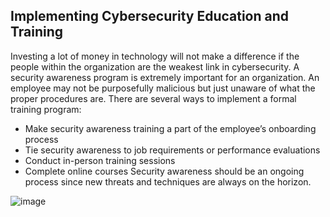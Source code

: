 ## Implementing Cybersecurity Education and Training

Investing a lot of money in technology will not make a difference if the people within the organization are the weakest link in cybersecurity. A security awareness program is extremely important for an organization. An employee may not be purposefully malicious but just unaware of what the proper procedures are. There are several ways to implement a formal training program:

+ Make security awareness training a part of the employee’s onboarding process
+ Tie security awareness to job requirements or performance evaluations
+ Conduct in-person training sessions
+ Complete online courses
Security awareness should be an ongoing process since new threats and techniques are always on the horizon.

![image](https://github.com/adeleke123/I4GCybersecurity/assets/51156057/44f9218d-1367-40b4-a96c-7d8b139471e4)
